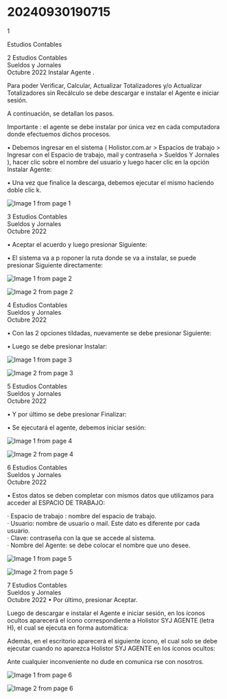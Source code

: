 # 20240930190715

 1 
 
  
Estudios Contables  


 
 
 
 2 Estudios Contables  
Sueldos y Jornales  
Octubre  2022 Instalar Agente . 
 
Para poder Verificar, Calcular, Actualizar Totalizadores y/o Actualizar 
Totalizadores sin Recálculo se debe descargar e instalar el Agente e iniciar 
sesión.  
 
A continuación, se detallan los pasos.  
 
Importante : el agente se debe instalar por única vez en cada 
computadora donde efectuemos dichos procesos.  
 
• Debemos ingresar en el sistema ( Holistor.com.ar  > Espacios de 
trabajo > Ingresar con el Espacio de trabajo, mail y contraseña  > 
Sueldos Y  Jornales ), hacer clic sobre el nombre del usuario y luego 
hacer clic en la opción Instalar Agente:  
 
 
 
• Una vez que finalice la descarga, debemos ejecutar el mismo 
haciendo doble clic k. 
 


![Image 1 from page 1](images/image_1_1.png)

 
 
 
 3 Estudios Contables  
Sueldos y Jornales  
Octubre  2022  
 
• Aceptar el acuerdo y luego presionar Siguiente:  
 
 
 
• El sistema va a p roponer la ruta donde se va a instalar, se puede 
presionar Siguiente directamente:  
 


![Image 1 from page 2](images/image_2_1.png)

![Image 2 from page 2](images/image_2_2.png)

 
 
 
 4 Estudios Contables  
Sueldos y Jornales  
Octubre  2022  
 
• Con las 2 opciones tildadas, nuevamente se debe presionar 
Siguiente:  
 
 
 
• Luego se debe presionar Instalar:  


![Image 1 from page 3](images/image_3_1.png)

![Image 2 from page 3](images/image_3_2.png)

 
 
 
 5 Estudios Contables  
Sueldos y Jornales  
Octubre  2022  
 
 
• Y por último se debe presionar Finalizar:  
 
 
 
• Se ejecutará el agente, debemos iniciar sesión:  


![Image 1 from page 4](images/image_4_1.png)

![Image 2 from page 4](images/image_4_2.png)

 
 
 
 6 Estudios Contables  
Sueldos y Jornales  
Octubre  2022  
 
• Estos datos se deben completar con mismos datos que utilizamos 
para acceder al ESPACIO DE TRABAJO:  
 
 
 
 
·         Espacio de trabajo : nombre del espacio de trabajo.  
·         Usuario:  nombre de usuario o mail. Este dato es diferente por 
cada usuario.  
·         Clave:  contraseña con la que se accede al sistema.  
·         Nombre del Agente:  se debe colocar el nombre que uno 
desee.  
 


![Image 1 from page 5](images/image_5_1.png)

![Image 2 from page 5](images/image_5_2.png)

 
 
 
 7 Estudios Contables  
Sueldos y Jornales  
Octubre  2022 • Por último,  presionar Aceptar.  
 
Luego de descargar e instalar el Agente e iniciar sesión, en los íconos 
ocultos aparecerá el ícono correspondiente a Holistor SYJ AGENTE  (letra 
H), el cual se ejecuta en forma automática:  
 
 
 
Además, en el escritorio aparecerá el siguiente ícono, el cual solo  se debe 
ejecutar cuando no aparezca Holistor SYJ AGENTE  en los íconos ocultos:  
 
 
 
Ante cualquier inconveniente no dude en comunica rse con nosotros.  


![Image 1 from page 6](images/image_6_1.png)

![Image 2 from page 6](images/image_6_2.png)

